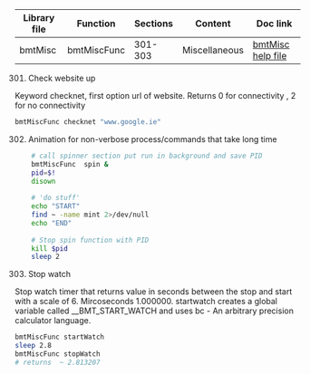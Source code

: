 | Library file | Function | Sections | Content | Doc link |
| ---- | ---- | ---- | ---- | ---- |
|  bmtMisc  | bmtMiscFunc  | 301-303  | Miscellaneous | [bmtMisc help file](documentation/bmtMisc.md)|

301) Check website up

Keyword checknet, first option url of website. Returns 0 for connectivity , 2 for no connectivity 

```sh
bmtMiscFunc checknet "www.google.ie"
```

302) Animation for non-verbose process/commands that take long time

```sh
	# call spinner section put run in background and save PID
	bmtMiscFunc  spin &
	pid=$!
	disown
	
	# 'do stuff'
	echo "START"
	find ~ -name mint 2>/dev/null 
	echo "END"
	
	# Stop spin function with PID
	kill $pid 
	sleep 2
```

303) Stop watch

Stop watch timer that returns value in seconds between the stop and start
with a scale of 6. Mircoseconds  1.000000.
startwatch creates a global variable called __BMT_START_WATCH
and uses bc - An arbitrary precision calculator language.

```sh
bmtMiscFunc startWatch
sleep 2.8
bmtMiscFunc stopWatch
# returns  ~ 2.813207
```
